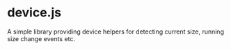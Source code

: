 device.js
=========

A simple library providing device helpers for detecting current size, running size change events etc.